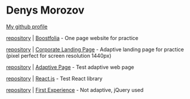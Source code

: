 # Denys Morozov

[My github profile](https://github.com/beniciodenys)

[repository](https://github.com/beniciodenys/boostfolia-app) | [Boostfolia](https://beniciodenys.github.io/boostfolia/ "boostfolia") - One page website for practice 

[repository](https://github.com/beniciodenys/CorporateLandingPage) | [Corporate Landing Page](https://beniciodenys.github.io/CorporateLandingPage/ "corporate landing page") - Adaptive landing page for practice (pixel perfect for screen resolution 1440px) 

[repository](https://github.com/beniciodenys/first-adaptive) | [Adaptive Page](https://beniciodenys.github.io/first-adaptive/ "test adaptive web page") - Test adaptive web page

[repository](https://github.com/beniciodenys/coolinar-react) | [React.js](https://beniciodenys.github.io/coolinar-react/ "test React library") - Test React library

[repository](https://github.com/beniciodenys/coolinar-jquery) | [First Experience](https://beniciodenys.github.io/coolinar-jquery/ "not adaptive, jQuery used") - Not adaptive, jQuery used
